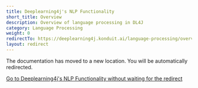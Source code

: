 ```yaml
---
title: Deeplearning4j's NLP Functionality
short_title: Overview
description: Overview of language processing in DL4J
category: Language Processing
weight: 0
redirectTo: https://deeplearning4j.konduit.ai/language-processing/overview
layout: redirect
---
```


The documentation has moved to a new location. You will be automatically redirected.
            
[Go to Deeplearning4j's NLP Functionality without waiting for the redirect](https://deeplearning4j.konduit.ai/language-processing/overview)

        